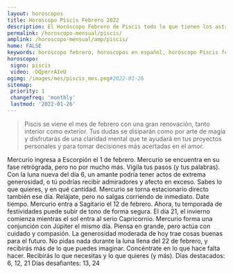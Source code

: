 ```yaml
---
layout: horoscopos
title: Horoscopo Piscis Febrero 2022
description: El Horóscopo Febrero de Piscis todo lo que tienen los astros preparados para este mes, amor, trabajo, familia. Todo sobre astrologia, tarot, predicciones. Horoscopo gratis en español, predicciones y astrología.
permalink: /horoscopo-mensual/piscis/
amplink: /horoscopo-mensual/amp/piscis/
home: FALSE
keywords: horóscopo febrero, horoscopos en español, horóscopo Piscis febrero , horóscopo esperanza gracia, horoscop, horóscopos gratis, horoscopo Piscis, Tarot, Astrologia, Zodíaco, Piscis, horoscopo gratis, horoscopo del mes 
horoscopo:
 signo: piscis
 video: -DQpmrrAIeU
ogimg: /images/mes/piscis_mes.png#2022-01-26
sitemap:
 priority: 1
 changefreq: 'monthly'
 lastmod: '2022-01-26'
---
```



 > Piscis se viene el mes de febrero con una gran renovación, tanto interior como exterior. Tus dudas se disiparán como por arte de magia y disfrutarás de una claridad mental que te ayudará en tus proyectos personales y para tomar decisiones más acertadas en el amor.



Mercurio ingresa a Escorpión el 1 de febrero. Mercurio se encuentra en su fase retrógrada, pero no por mucho más. Vigila tus pasos (y tus palabras). 
Con la luna nueva del día 6, un amante podría tener actos de extrema generosidad, o tú podrías recibir admiradores y afecto en exceso. Sabes lo que quieres, y en qué cantidad. Mercurio se torna estacionario directo también ese día. Relájate, pero no salgas corriendo de inmediato. Date tiempo. 
Mercurio entra a Sagitario el 12 de febrero. Ahora, tu temporada de festividades puede subir de tono de forma segura. El día 21, el invierno comienza mientras el sol entra al serio Capricornio. Mercurio forma una conjunción con Júpiter el mismo día. Piensa en grande, pero actúa con cuidado y compasión. La generosidad moderada de hoy trae cosas buenas para el futuro. 
No pidas nada durante la luna llena del 22 de febrero, y recibirás más de lo que puedes imaginar. Concéntrate en lo que hace falta hacer. Recibirás lo que necesitas y lo que quieres (y más). 
Días destacados: 6, 12, 21
Días desafiantes: 13, 24